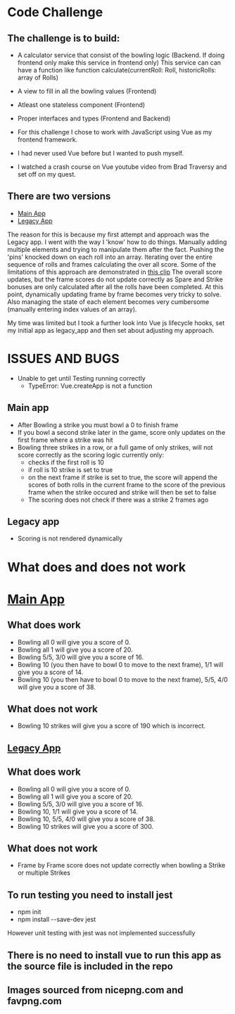 # Code Challenge

## The challenge is to build:
- A calculator service that consist of the bowling logic (Backend. If doing frontend only make this service in frontend only) This service can can have a function like function calculate(currentRoll: Roll, historicRolls: array of Rolls)
- A view to fill in all the bowling values (Frontend)
- Atleast one stateless component (Frontend)
- Proper interfaces and types (Frontend and Backend)

- For this challenge I chose to work with JavaScript using Vue as my frontend framework. 
- I had never used Vue before but I wanted to push myself.
- I watched a crash course on Vue youtube video from Brad Traversy and set off on my quest.

## There are two versions
- [Main App](https://jays-t.github.io/bowling_calculator/)
- [Legacy App](https://jays-t.github.io/bowling_calculator/legacy/index_legacy.html)

The reason for this is because my first attempt and approach was the Legacy app. I went with the way I 'know' how to do things. Manually adding multiple elements and trying to manipulate them after the fact. Pushing the 'pins' knocked down on each roll into an array. Iterating over the entire sequence of rolls and frames calculating the over all score.
Some of the limitations of this approach are demonstrated in [this clip](https://gyazo.com/7fc9f205acea8fb0cd6b3d03c6ed805a)
The overall score updates, but the frame scores do not update correctly as Spare and Strike bonuses are only calculated after all the rolls have been completed. At this point, dynamically updating frame by frame becomes very tricky to solve. Also managing the state of each element becomes very cumbersome (manually entering index values of an array).

My time was limited but I took a further look into Vue js lifecycle hooks, set my initial app as legacy_app and then set about adjusting my approach. 

# ISSUES AND BUGS
- Unable to get until Testing running correctly
  * TypeError: Vue.createApp is not a function
## Main app
- After Bowling a strike you must bowl a 0 to finish frame
- If you bowl a second strike later in the game, score only updates on the first frame where a strike was hit
- Bowling three strikes in a row, or a full game of only strikes, will not score correctly as the scoring logic currently only:
  * checks if the first roll is 10
  * if roll is 10 strike is set to true
  * on the next frame if strike is set to true, the score will append the scores of both rolls in the current frame to the score of the previous frame when the strike occured and strike will then be set to false
  * The scoring does not check if there was a strike 2 frames ago
## Legacy app
- Scoring is not rendered dynamically

# What does and does not work
# [Main App](https://jays-t.github.io/bowling_calculator/)
## What does work
- Bowling all 0 will give you a score of 0.
- Bowling all 1 will give you a score of 20.
- Bowling 5/5, 3/0 will give you a score of 16.
- Bowling 10 (you then have to bowl 0 to move to the next frame), 1/1 will give you a score of 14.
- Bowling 10 (you then have to bowl 0 to move to the next frame), 5/5, 4/0 will give you a score of 38.
## What does not work
- Bowling 10 strikes will give you a score of 190 which is incorrect.

## [Legacy App](https://jays-t.github.io/bowling_calculator/legacy/index_legacy.html)
## What does work
- Bowling all 0 will give you a score of 0.
- Bowling all 1 will give you a score of 20.
- Bowling 5/5, 3/0 will give you a score of 16.
- Bowling 10, 1/1 will give you a score of 14.
- Bowling 10, 5/5, 4/0 will give you a score of 38.
- Bowling 10 strikes will give you a score of 300.

## What does not work
- Frame by Frame score does not update correctly when bowling a Strike or multiple Strikes

## To run testing you need to install jest
- npm init
- npm install --save-dev jest

However unit testing with jest was not implemented successfully

## There is no need to install vue to run this app as the source file is included in the repo

## Images sourced from nicepng.com and favpng.com

